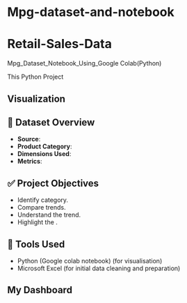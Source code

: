 # Mpg-dataset-and-notebook
# Retail-Sales-Data
Mpg_Dataset_Notebook_Using_Google Colab(Python)

This Python Project 

## Visualization 



## 📁 Dataset Overview 
- **Source**: 
- **Product Category**: 
- **Dimensions Used**:
- **Metrics**: 

## ✅ Project Objectives
- Identify  category.
- Compare  trends.
- Understand the trend.
- Highlight the .

## 📌 Tools Used
- Python (Google colab notebook) (for visualisation)
- Microsoft Excel (for initial data cleaning and preparation)


## My Dashboard
